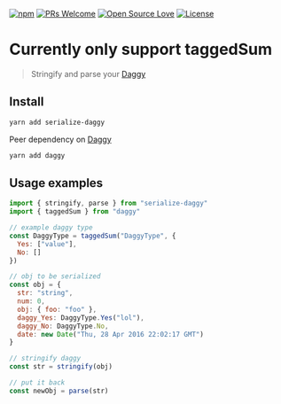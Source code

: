 [![npm](https://img.shields.io/npm/v/meatball.svg)](http://npm.im/serialize-daggy)
[![PRs Welcome](https://img.shields.io/badge/PRs-welcome-brightgreen.svg)](http://makeapullrequest.com)
[![Open Source Love](https://badges.frapsoft.com/os/v1/open-source.svg?v=103)](https://github.com/rametta/meatball/)
[![License](https://img.shields.io/badge/License-Apache%202.0-blue.svg)](https://opensource.org/licenses/Apache-2.0)

# Currently only support taggedSum

> Stringify and parse your [Daggy](https://github.com/fantasyland/daggy)

## Install

```sh
yarn add serialize-daggy
```

Peer dependency on [Daggy](https://github.com/fantasyland/daggy)

```sh
yarn add daggy
```

## Usage examples

```js
import { stringify, parse } from "serialize-daggy"
import { taggedSum } from "daggy"

// example daggy type
const DaggyType = taggedSum("DaggyType", {
  Yes: ["value"],
  No: []
})

// obj to be serialized
const obj = {
  str: "string",
  num: 0,
  obj: { foo: "foo" },
  daggy_Yes: DaggyType.Yes("lol"),
  daggy_No: DaggyType.No,
  date: new Date("Thu, 28 Apr 2016 22:02:17 GMT")
}

// stringify daggy
const str = stringify(obj)

// put it back
const newObj = parse(str)
```
